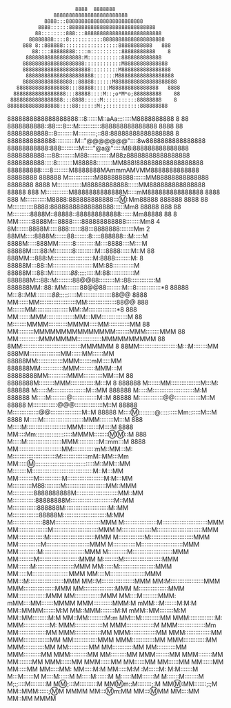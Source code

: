                           8888  8888888
                   888888888888888888888888
                8888:::8888888888888888888888888
              8888::::::8888888888888888888888888888
             88::::::::888:::8888888888888888888888888
           88888888::::8:::::::::::88888888888888888888
         888 8::888888::::::::::::::::::88888888888   888
            88::::88888888::::m::::::::::88888888888    8
          888888888888888888:M:::::::::::8888888888888
         88888888888888888888::::::::::::M88888888888888
         8888888888888888888888:::::::::M8888888888888888
          8888888888888888888888:::::::M888888888888888888
         8888888888888888::88888::::::M88888888888888888888
       88888888888888888:::88888:::::M888888888888888   8888
      88888888888888888:::88888::::M::;o*M*o;888888888    88
     88888888888888888:::8888:::::M:::::::::::88888888    8
    88888888888888888::::88::::::M:;:::::::::::888888888
   8888888888888888888:::8::::::M::aAa::::::::M8888888888       8
   88   8888888888::88::::8::::M:::::::::::::888888888888888 8888
  88  88888888888:::8:::::::::M::::::::::;::88:88888888888888888
  8  8888888888888:::::::::::M::"@@@@@@@"::::8w8888888888888888
   88888888888:888::::::::::M:::::"@a@":::::M8i888888888888888
  8888888888::::88:::::::::M88:::::::::::::M88z88888888888888888
 8888888888:::::8:::::::::M88888:::::::::MM888!888888888888888888
 888888888:::::8:::::::::M8888888MAmmmAMVMM8888888888888   88888888
 888888 M:::::::::::::::M888888888:::::::MM88888888888888   8888888
 8888   M::::::::::::::M88888888888::::::MM888888888888888    88888
  888   M:::::::::::::M8888888888888M:::::mM888888888888888    8888
   888  M::::::::::::M8888:888888888888::::m::Mm88888 888888   8888
    88  M::::::::::::8888:88888888888888888::::::Mm8   88888   888
    88  M::::::::::8888M::88888::888888888888:::::::Mm88888    88
    8   MM::::::::8888M:::8888:::::888888888888::::::::Mm8     4
        8M:::::::8888M:::::888:::::::88:::8888888::::::::Mm    2
       88MM:::::8888M:::::::88::::::::8:::::888888:::M:::::M
      8888M:::::888MM::::::::8:::::::::::M::::8888::::M::::M
     88888M:::::88:M::::::::::8:::::::::::M:::8888::::::M::M
    88 888MM:::888:M:::::::::::::::::::::::M:8888:::::::::M:
    8 88888M:::88::M:::::::::::::::::::::::MM:88::::::::::::M
      88888M:::88::M::::::::::*88*::::::::::M:88::::::::::::::M
     888888M:::88::M:::::::::88@@88:::::::::M::88::::::::::::::M
     888888MM::88::MM::::::::88@@88:::::::::M:::8::::::::::::::*8
     88888  M:::8::MM:::::::::*88*::::::::::M:::::::::::::::::88@@
     8888   MM::::::MM:::::::::::::::::::::MM:::::::::::::::::88@@
      888    M:::::::MM:::::::::::::::::::MM::M::::::::::::::::*8
      888    MM:::::::MMM::::::::::::::::MM:::MM:::::::::::::::M
       88     M::::::::MMMM:::::::::::MMMM:::::MM::::::::::::MM
        88    MM:::::::::MMMMMMMMMMMMMMM::::::::MMM::::::::MMM
         88    MM::::::::::::MMMMMMM::::::::::::::MMMMMMMMMM
          88   8MM::::::::::::::::::::::::::::::::::MMMMMM
           8   88MM::::::::::::::::::::::M:::M::::::::MM
               888MM::::::::::::::::::MM::::::MM::::::MM
              88888MM:::::::::::::::MMM:::::::mM:::::MM
              888888MM:::::::::::::MMM:::::::::MMM:::M
             88888888MM:::::::::::MMM:::::::::::MM:::M
            88 8888888M:::::::::MMM::::::::::::::M:::M
            8  888888 M:::::::MM:::::::::::::::::M:::M:
               888888 M::::::M:::::::::::::::::::M:::MM
              888888  M:::::M::::::::::::::::::::::::M:M
              888888  M:::::M:::::::::@::::::::::::::M::M
              88888   M::::::::::::::@@:::::::::::::::M::M
             88888   M::::::::::::::@@@::::::::::::::::M::M
            88888   M:::::::::::::::@@::::::::::::::::::M::M
           88888   M:::::m::::::::::@::::::::::Mm:::::::M:::M
          8888   M:::::M:::::::::::::::::::::::MMM::::::::M:::M
         888    M:::::M:::::::::::::::::::::::MMM:::::::::M::::M
       8888    MM::::Mm:::::::::::::::::::::MMMM:::::::::m::m:::M
      888      M:::::M::::::::::::::::::::MMM::::::::::::M::mm:::M
   8888       MM:::::::::::::::::::::::::MM:::::::::::::mM::MM:::M:
              M:::::::::::::::::::::::::M:::::::::::::::mM::MM:::Mm
             MM::::::m:::::::::::::::::::::::::::::::::::M::MM:::MM
             M::::::::M:::::::::::::::::::::::::::::::::::M::M:::MM
            MM:::::::::M:::::::::::::M:::::::::::::::::::::M:M:::MM
            M:::::::::::M88:::::::::M:::::::::::::::::::::::MM::MMM
            M::::::::::::8888888888M::::::::::::::::::::::::MM::MM
            M:::::::::::::88888888M:::::::::::::::::::::::::M::MM
            M::::::::::::::888888M:::::::::::::::::::::::::M::MM
            M:::::::::::::::88888M:::::::::::::::::::::::::M:MM
            M:::::::::::::::::88M::::::::::::::::::::::::::MMM
            M:::::::::::::::::::M::::::::::::::::::::::::::MMM
            MM:::::::::::::::::M::::::::::::::::::::::::::MMM
             M:::::::::::::::::M::::::::::::::::::::::::::MMM
             MM:::::::::::::::M::::::::::::::::::::::::::MMM
              M:::::::::::::::M:::::::::::::::::::::::::MMM
              MM:::::::::::::M:::::::::::::::::::::::::MMM
               M:::::::::::::M::::::::::::::::::::::::MMM
               MM:::::::::::M::::::::::::::::::::::::MMM
                M:::::::::::M:::::::::::::::::::::::MMM
                MM:::::::::M:::::::::::::::::::::::MMM
                 M:::::::::M::::::::::::::::::::::MMM
                 MM:::::::M::::::::::::::::::::::MMM
                  MM::::::M:::::::::::::::::::::MMM
                  MM:::::M:::::::::::::::::::::MMM
                   MM::::M::::::::::::::::::::MMM
                   MM:::M::::::::::::::::::::MMM
                    MM::M:::::::::::::::::::MMM
                    MM:M:::::::::::::::::::MMM
                     MMM::::::::::::::::::MMM
                     MM::::::::::::::::::MMM
                      M:::::::::::::::::MMM
                     MM::::::::::::::::MMM
                     MM:::::::::::::::MMM
                     MM::::M:::::::::MMM:
                     mMM::::MM:::::::MMMM
                      MMM:::::::::::MMM:M
                      mMM:::M:::::::M:M:M
                       MM::MMMM:::::::M:M
                       MM::MMM::::::::M:M
                       mMM::MM::::::::M:M
                        MM::MM:::::::::M:M
                        MM::MM::::::::::M:m
                         MM:::M:::::::::::MM
                        MMM:::::::::::::::M:
                        MMM:::::::::::::::M:
                        MMM::::::::::::::::M
                        MMM::::::::::::::::M
                        MMM::::::::::::::::Mm
                         MM::::::::::::::::MM
                         MMM:::::::::::::::MM
                         MMM:::::::::::::::MM
                         MMM:::::::::::::::MM
                         MMM:::::::::::::::MM
                          MM::::::::::::::MMM
                          MMM:::::::::::::MM
                          MMM:::::::::::::MM
                          MMM::::::::::::MM
                           MM::::::::::::MM
                           MM::::::::::::MM
                           MM:::::::::::MM
                           MMM::::::::::MM
                           MMM::::::::::MM
                            MM:::::::::MM
                            MMM::::::::MM
                            MMM::::::::MM
                             MM::::::::MM
                             MMM::::::MM
                             MMM::::::MM
                              MM::::::MM
                              MM::::::MM
                              MM::::::MM
                              MM:::::MM
                              MM:::::MM:
                              MM:::::M:M
                              MM:::::M:M
                              :M::::::M:
                             M:M:::::::M
                            M:::M::::::M
                           M::::M::::::M
                          M:::::M:::::::M
                         M::::::MM:::::::M
                         M:::::::M::::::::M
                         M;:;::::M:::::::::M
                         M:m:;:::M::::::::::M
                         MM:m:m::M::::::::;:M
                          MM:m::MM:::::::;:;M
                           MM::MMM::::::;:m:M
                            MMMM MM::::m:m:MM
                                  MM::::m:MM
                                   MM::::MM
                                    MM::MM
                                     MMMM

